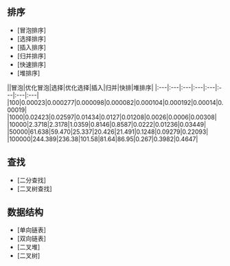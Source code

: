 ## 排序
* [冒泡排序]
* [选择排序]
* [插入排序]
* [归并排序]
* [快速排序]
* [堆排序]

||冒泡|优化冒泡|选择|优化选择|插入|归并|快排|堆排序|
|:---|:---|:---|:---|:---|:---|:---|:---|
|100|0.00023|0.000277|0.000098|0.000082|0.000104|0.000192|0.00014|0.00019|
|1000|0.02423|0.02597|0.01434|0.0127|0.01208|0.0026|0.0006|0.00308|
|10000|2.3718|2.3178|1.0359|0.8146|0.8587|0.0222|0.01236|0.03449|
|50000|61.638|59.470|25.337|20.426|21.491|0.1248|0.09279|0.22093|
|100000|244.389|236.38|101.58|81.64|86.95|0.267|0.3982|0.4647|
## 查找
* [二分查找]
* [二叉树查找]
## 数据结构
* [单向链表]
* [双向链表]
* [二叉堆]
* [二叉树]
